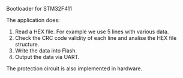 Bootloader for STM32F411

The application does:
1) Read a HEX file. For example we use 5 lines with various data.
2) Check the CRC code validity of each line and analise the HEX file structure.
3) Write the data into Flash.
4) Output the data via UART.

The protection circuit is also implemented in hardware.

